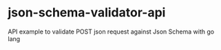# json-schema-validator-api
API example to validate POST json request against Json Schema with go lang
